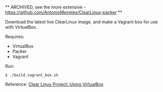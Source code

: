 ** ARCHIVED, see the more extensive - https://github.com/AntonioMeireles/ClearLinux-packer **

Download the latest live ClearLinux image, and make a Vagrant box for use with VirtualBox.

Requires: 
- VirtualBox
- Packer
- Vagrant

Run: 

``` $ ./build_vagrant_box.sh ```

Reference: [Clear Linux Project: Using VirtualBox](https://clearlinux.org/documentation/vm-virtualbox.html)
